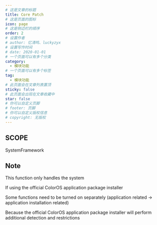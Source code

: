 ```yaml
---
# 这是文章的标题
title: Core Patch
# 这是页面的图标
icon: page
# 这是侧边栏的顺序
order: 2
# 设置作者
# author: 忆清鸣、luckyzyx
# 设置写作时间
# date: 2020-01-01
# 一个页面可以有多个分类
category:
  - 模块功能
# 一个页面可以有多个标签
tag:
  - 模块功能
# 此页面会在文章列表置顶
sticky: false
# 此页面会出现在文章收藏中
star: false
# 你可以自定义页脚
# footer: 页脚
# 你可以自定义版权信息
# copyright: 无版权
---
```


## SCOPE

SystemFramework

## Note

This function only handles the system

If using the official ColorOS application package installer

Some functions need to be turned on separately (application related -> application installation related)

Because the official ColorOS application package installer will perform additional detection and restrictions
